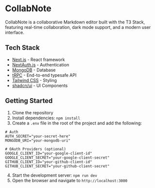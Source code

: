 # CollabNote

CollabNote is a collaborative Markdown editor built with the T3 Stack, featuring real-time collaboration, dark mode support, and a modern user interface.

## Tech Stack

- [Next.js](https://nextjs.org) - React framework
- [NextAuth.js](https://next-auth.js.org) - Authentication
- [MongoDB](https://www.mongodb.com) - Database
- [tRPC](https://trpc.io) - End-to-end typesafe API
- [Tailwind CSS](https://tailwindcss.com) - Styling
- [shadcn/ui](https://ui.shadcn.com/) - UI Components

## Getting Started

1. Clone the repository
2. Install dependencies: `npm install`
3. Create a `.env` file in the root of the project and add the following:

```
# Auth
AUTH_SECRET="your-secret-here"
MONGODB_URI="your-mongodb-uri"

# OAuth Providers (optional)
GOOGLE_CLIENT_ID="your-google-client-id"
GOOGLE_CLIENT_SECRET="your-google-client-secret"
GITHUB_CLIENT_ID="your-github-client-id"
GITHUB_CLIENT_SECRET="your-github-client-secret"
```

4. Start the development server: `npm run dev`
5. Open the browser and navigate to `http://localhost:3000`

